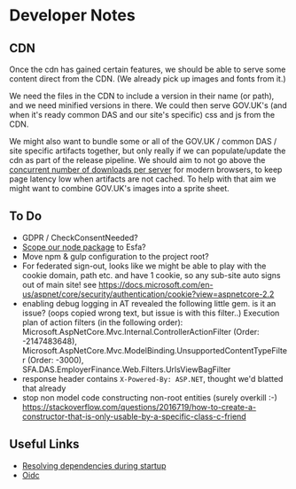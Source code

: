 # Developer Notes

## CDN

Once the cdn has gained certain features, we should be able to serve some content direct from the CDN. (We already pick up images and fonts from it.)

We need the files in the CDN to include a version in their name (or path), and we need minified versions in there. We could then serve GOV.UK's (and when it's ready common DAS and our site's specific) css and js from the CDN.

We might also want to bundle some or all of the GOV.UK / common DAS / site specific artifacts together, but only really if we can populate/update the cdn as part of the release pipeline. We should aim to not go above the [concurrent number of downloads per server](https://stackoverflow.com/questions/985431/max-parallel-http-connections-in-a-browser) for modern browsers, to keep page latency low when artifacts are not cached. To help with that aim we might want to combine GOV.UK's images into a sprite sheet.

## To Do

* GDPR / CheckConsentNeeded?
* [Scope our node package](https://docs.npmjs.com/misc/scope) to Esfa?
* Move npm & gulp configuration to the project root?
* For federated sign-out, looks like we might be able to play with the cookie domain, path etc. and have 1 cookie, so any sub-site auto signs out of main site! see https://docs.microsoft.com/en-us/aspnet/core/security/authentication/cookie?view=aspnetcore-2.2
* enabling debug logging in AT revealed the following little gem. is it an issue? (oops copied wrong text, but issue is with this filter..)
Execution plan of action filters (in the following order): Microsoft.AspNetCore.Mvc.Internal.ControllerActionFilter (Order: -2147483648), Microsoft.AspNetCore.Mvc.ModelBinding.UnsupportedContentTypeFilter (Order: -3000), SFA.DAS.EmployerFinance.Web.Filters.UrlsViewBagFilter
* response header contains `X-Powered-By: ASP.NET`, thought we'd blatted that already
* stop non model code constructing non-root entities (surely overkill :-) https://stackoverflow.com/questions/2016719/how-to-create-a-constructor-that-is-only-usable-by-a-specific-class-c-friend

## Useful Links

* [Resolving dependencies during startup](https://stackoverflow.com/questions/32459670/resolving-instances-with-asp-net-core-di)
* [Oidc](https://identityserver4.readthedocs.io/en/latest/quickstarts/3_interactive_login.html)
